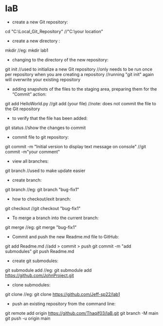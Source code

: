 # laB
- create a new Git repository:

cd "C:\Local_Git_Repository"		//"C:\your location"


- create a new directory :

mkdir <name of new directory for new Git repository>		//eg: mkdir lab1


- changing to the directory of the new repository:

git init		//used to initialize a new Git repository
			//only needs to be run once per repository when you are creating a repository
			//running "git init" again will overwrite your existing repository


- adding snapshots of the files to the staging area, preparing them for the “Commit” action:

git add HelloWorld.py		//git add (your file)
				//note: does not commit the file to the Git repository


- to verify that the file has been added:

git status		//show the changes to commit


- commit file to git repository:

git commit -m "Initial version to display text message on console"		//git commit -m"your comment"


- view all branches:

git branch				//used to make update easier


- create branch:

git branch <new branch name>		//eg: git branch "bug-fix1"


- how to checkout/exit branch:

git checkout <branch name>		//git checkout "bug-fix1"

- To merge a branch into the current branch:

git merge <branch to be merged>		//eg: git merge "bug-fix1"

- Commit and push the new Readme.md file to GitHub:

git add Readme.md			//add > commit > push
git commit -m "add submodules"
git push Readme.md


- create git submodules:

git submodule add <Git submodule repository URL>	//eg: git submodule add https://github.com/JohnProject.git


- clone submodules:

git clone <URL of repository to clone>			//eg: git clone https://github.com/Jeff-sp22/lab1

- push an existing repository from the command line:

git remote add origin https://github.com/Thaqif03/laB.git
git branch -M main
git push -u origin main
